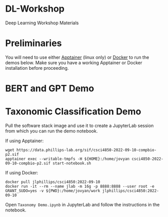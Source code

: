 # DL-Workshop
Deep Learning Workshop Materials

# Preliminaries

You will need to use either [Apptainer](https://apptainer.org/) (linux only) or [Docker](https://www.docker.com/) to run the demos below. Make sure you have a working Apptainer or Docker installation before proceeding.

# BERT and GPT Demo

# Taxonomic Classification Demo

Pull the software stack image and use it to create a JupyterLab session from which you can run the demo notebook.

If using Apptainer:
```
wget https://data.phillips-lab.org/sif/csci4850-2022-09-10-compbio-p2.sif
apptainer exec --writable-tmpfs -H ${HOME}:/home/jovyan csci4850-2022-09-10-compbio-p2.sif start-notebook.sh
```

If using Docker:
```
docker pull jlphillips/csci4850:2022-09-10
docker run -it --rm --name jlab -m 16g -p 8888:8888 --user root -e GRANT_SUDO=yes -v ${PWD}:/home/jovyan/work jlphillips/csci4850:2022-09-10
```

Open `Taxonomy Demo.ipynb` in JupyterLab and follow the instructions in the notebook.